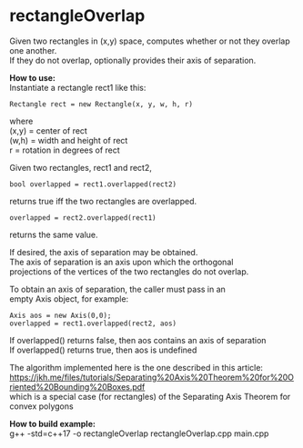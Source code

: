 # rectangleOverlap
Given two rectangles in (x,y) space, computes whether or not they overlap one another.  
If they do not overlap, optionally provides their axis of separation.

**How to use:**  
Instantiate a rectangle rect1 like this: 
 
  ```
Rectangle rect = new Rectangle(x, y, w, h, r)  
  ```
  
  where  
   (x,y) = center of rect  
   (w,h) = width and height of rect  
     r   = rotation in degrees of rect  

Given two rectangles, rect1 and rect2,  

  ```     
bool overlapped = rect1.overlapped(rect2) 
  ```     
    
returns true iff the two rectangles are overlapped.  

  ```
overlapped = rect2.overlapped(rect1)  
  ```
returns the same value.  

If desired, the axis of separation may be obtained.  
The axis of separation is an axis upon which the orthogonal  
projections of the vertices of the two rectangles do not overlap.    

To obtain an axis of separation, the caller must pass in an  
empty Axis object, for example:  
  ```
Axis aos = new Axis(0,0);  
overlapped = rect1.overlapped(rect2, aos)
  ```  
If overlapped() returns false, then aos contains an axis of separation  
If overlapped() returns true, then aos is undefined  

The algorithm implemented here is the one described in this article:  
 https://jkh.me/files/tutorials/Separating%20Axis%20Theorem%20for%20Oriented%20Bounding%20Boxes.pdf  
which is a special case (for rectangles) of the Separating Axis Theorem for convex polygons  

**How to build example:**  
 g++ -std=c++17 -o rectangleOverlap  rectangleOverlap.cpp main.cpp  

